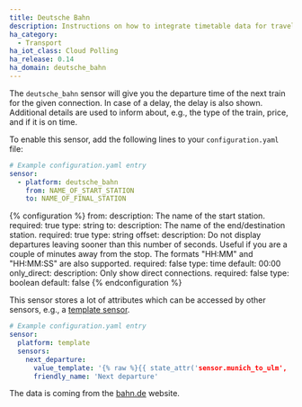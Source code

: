 ```yaml
---
title: Deutsche Bahn
description: Instructions on how to integrate timetable data for traveling in Germany within Home Assistant.
ha_category:
  - Transport
ha_iot_class: Cloud Polling
ha_release: 0.14
ha_domain: deutsche_bahn
---
```


The `deutsche_bahn` sensor will give you the departure time of the next train for the given connection. In case of a delay, the delay is also shown. Additional details are used to inform about, e.g., the type of the train, price, and if it is on time.

To enable this sensor, add the following lines to your `configuration.yaml` file:

```yaml
# Example configuration.yaml entry
sensor:
  - platform: deutsche_bahn
    from: NAME_OF_START_STATION
    to: NAME_OF_FINAL_STATION
```
{% configuration %}
from:
  description: The name of the start station.
  required: true
  type: string
to:
  description: The name of the end/destination station.
  required: true
  type: string
offset:
  description: Do not display departures leaving sooner than this number of seconds. Useful if you are a couple of minutes away from the stop. The formats "HH:MM" and "HH:MM:SS" are also supported.
  required: false
  type: time
  default: 00:00
only_direct:
  description: Only show direct connections.
  required: false
  type: boolean
  default: false
{% endconfiguration %}

This sensor stores a lot of attributes which can be accessed by other sensors, e.g., a [template sensor](/integrations/template).

```yaml
# Example configuration.yaml entry
sensor:
  platform: template
  sensors:
    next_departure:
      value_template: '{% raw %}{{ state_attr('sensor.munich_to_ulm', 'next') }}{% endraw %}'
      friendly_name: 'Next departure'
```

The data is coming from the [bahn.de](https://www.bahn.de/p/view/index.shtml) website.
